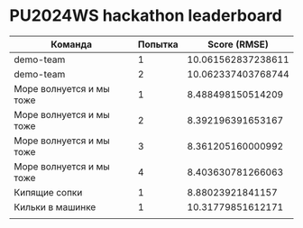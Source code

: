 # PU2024WS hackathon leaderboard

| Команда                  | Попытка | Score (RMSE)       |
| ------------------------ | ------- | ------------------ |
| demo-team                | 1       | 10.061562837238611 |
| demo-team                | 2       | 10.062337403768744 |
| Море волнуется и мы тоже | 1       | 8.488498150514209  |
| Море волнуется и мы тоже | 2       | 8.392196391653167  |
| Море волнуется и мы тоже | 3       | 8.361205160000992  |
| Море волнуется и мы тоже | 4       | 8.403630781266063  |
| Кипящие сопки            | 1       | 8.88023921841157   |
| Кильки в машинке         | 1       | 10.31779851612171  |
|                          |         |                    |

